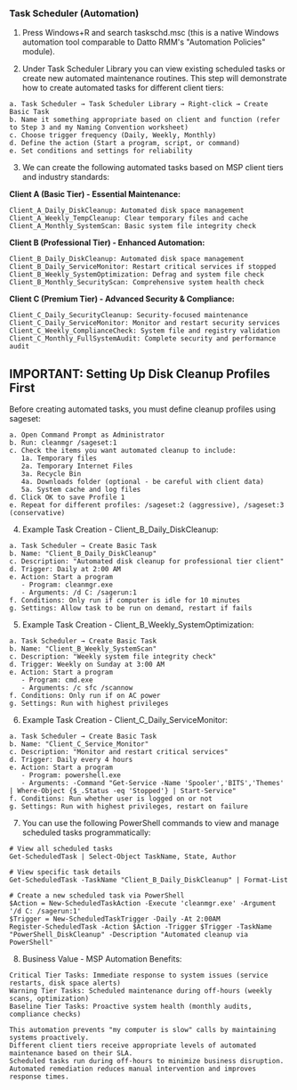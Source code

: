 ### Task Scheduler (Automation)
1. Press Windows+R and search taskschd.msc (this is a native Windows automation tool comparable to Datto RMM's "Automation Policies" module).

2. Under Task Scheduler Library you can view existing scheduled tasks or create new automated maintenance routines. This step will demonstrate how to create automated tasks for different client tiers:

```
a. Task Scheduler → Task Scheduler Library → Right-click → Create Basic Task
b. Name it something appropriate based on client and function (refer to Step 3 and my Naming Convention worksheet)
c. Choose trigger frequency (Daily, Weekly, Monthly)
d. Define the action (Start a program, script, or command)
e. Set conditions and settings for reliability
```

3. We can create the following automated tasks based on MSP client tiers and industry standards:

**Client A (Basic Tier) - Essential Maintenance:**
```
Client_A_Daily_DiskCleanup: Automated disk space management
Client_A_Weekly_TempCleanup: Clear temporary files and cache
Client_A_Monthly_SystemScan: Basic system file integrity check
```

**Client B (Professional Tier) - Enhanced Automation:**
```
Client_B_Daily_DiskCleanup: Automated disk space management
Client_B_Daily_ServiceMonitor: Restart critical services if stopped
Client_B_Weekly_SystemOptimization: Defrag and system file check
Client_B_Monthly_SecurityScan: Comprehensive system health check
```

**Client C (Premium Tier) - Advanced Security & Compliance:**
```
Client_C_Daily_SecurityCleanup: Security-focused maintenance
Client_C_Daily_ServiceMonitor: Monitor and restart security services
Client_C_Weekly_ComplianceCheck: System file and registry validation
Client_C_Monthly_FullSystemAudit: Complete security and performance audit
```

## **IMPORTANT: Setting Up Disk Cleanup Profiles First**
Before creating automated tasks, you must define cleanup profiles using sageset:

```
a. Open Command Prompt as Administrator
b. Run: cleanmgr /sageset:1
c. Check the items you want automated cleanup to include:
   1a. Temporary files
   2a. Temporary Internet Files  
   3a. Recycle Bin
   4a. Downloads folder (optional - be careful with client data)
   5a. System cache and log files
d. Click OK to save Profile 1
e. Repeat for different profiles: /sageset:2 (aggressive), /sageset:3 (conservative)
```

4. Example Task Creation - Client_B_Daily_DiskCleanup:
```
a. Task Scheduler → Create Basic Task
b. Name: "Client_B_Daily_DiskCleanup"
c. Description: "Automated disk cleanup for professional tier client"
d. Trigger: Daily at 2:00 AM
e. Action: Start a program
   - Program: cleanmgr.exe
   - Arguments: /d C: /sagerun:1
f. Conditions: Only run if computer is idle for 10 minutes
g. Settings: Allow task to be run on demand, restart if fails
```

5. Example Task Creation - Client_B_Weekly_SystemOptimization:
```
a. Task Scheduler → Create Basic Task
b. Name: "Client_B_Weekly_SystemScan"
c. Description: "Weekly system file integrity check"
d. Trigger: Weekly on Sunday at 3:00 AM
e. Action: Start a program
   - Program: cmd.exe
   - Arguments: /c sfc /scannow
f. Conditions: Only run if on AC power
g. Settings: Run with highest privileges
```

6. Example Task Creation - Client_C_Daily_ServiceMonitor:
```
a. Task Scheduler → Create Basic Task
b. Name: "Client_C_Service_Monitor"
c. Description: "Monitor and restart critical services"
d. Trigger: Daily every 4 hours
e. Action: Start a program
   - Program: powershell.exe
   - Arguments: -Command "Get-Service -Name 'Spooler','BITS','Themes' | Where-Object {$_.Status -eq 'Stopped'} | Start-Service"
f. Conditions: Run whether user is logged on or not
g. Settings: Run with highest privileges, restart on failure
```

7. You can use the following PowerShell commands to view and manage scheduled tasks programmatically:
```
# View all scheduled tasks
Get-ScheduledTask | Select-Object TaskName, State, Author

# View specific task details
Get-ScheduledTask -TaskName "Client_B_Daily_DiskCleanup" | Format-List

# Create a new scheduled task via PowerShell
$Action = New-ScheduledTaskAction -Execute 'cleanmgr.exe' -Argument '/d C: /sagerun:1'
$Trigger = New-ScheduledTaskTrigger -Daily -At 2:00AM
Register-ScheduledTask -Action $Action -Trigger $Trigger -TaskName "PowerShell_DiskCleanup" -Description "Automated cleanup via PowerShell"
```

8. Business Value - MSP Automation Benefits:
```
Critical Tier Tasks: Immediate response to system issues (service restarts, disk space alerts)
Warning Tier Tasks: Scheduled maintenance during off-hours (weekly scans, optimization)
Baseline Tier Tasks: Proactive system health (monthly audits, compliance checks)

This automation prevents "my computer is slow" calls by maintaining systems proactively.
Different client tiers receive appropriate levels of automated maintenance based on their SLA.
Scheduled tasks run during off-hours to minimize business disruption.
Automated remediation reduces manual intervention and improves response times.
```
